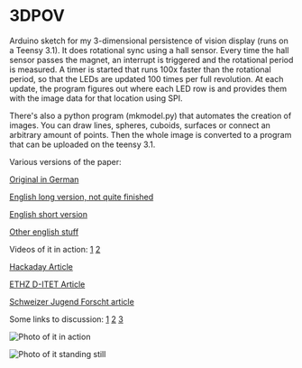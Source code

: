 3DPOV
=====

Arduino sketch for my 3-dimensional persistence of vision display (runs on a Teensy 3.1). It does rotational sync using a hall sensor. Every time the hall sensor passes the magnet, an interrupt is triggered and the rotational period is measured. A timer is started that runs 100x faster than the rotational period, so that the LEDs are updated 100 times per full revolution. At each update, the program figures out where each LED row is and provides them with the image data for that location using SPI.

There's also a python program (mkmodel.py) that automates the creation of images. You can draw lines, spheres, cuboids, surfaces or connect an arbitrary amount of points. Then the whole image is converted to a program that can be uploaded on the teensy 3.1.

Various versions of the paper:

[Original in German](http://tiny.cc/3DPOV)

[English long version, not quite finished](https://github.com/mbjd/english-paper/blob/master/paper.pdf)

[English short version](https://github.com/mbjd/english-paper/blob/master/paper-short.pdf)

[Other english stuff](https://github.com/mbjd/english-paper)

Videos of it in action: [1](https://www.youtube.com/watch?v=bCETWNgBxbI) [2](https://www.youtube.com/watch?v=-gFsKhf5J-I)

[Hackaday Article](http://hackaday.com/2016/11/16/spinning-3d-pov-display-as-a-high-school-term-project/)

[ETHZ D-ITET Article](https://www.ee.ethz.ch/de/news-und-veranstaltungen/d-itet-news-channel/2016/09/d-itet-student-gewinnt-forschungs-preis-.html)

[Schweizer Jugend Forscht article](http://sjf.ch/eucys-2016-eth-student-gewinnt-forschungs-preis-am-ersten-studientag/)

Some links to discussion: [1](http://www.reddit.com/r/electronics/comments/2m6apx/finally_my_led_board_works_had_to_make_a_little/) [2](http://www.reddit.com/r/electronics/comments/2nrek4/almost_working_3d_pov_display/) [3](http://www.reddit.com/r/electronics/comments/2q9sg6/my_3d_pov_in_action_as_promised/)

![Photo of it in action](http://imgur.com/weyXNIT.jpg)

![Photo of it standing still](http://imgur.com/SMb0HIS.jpg)
